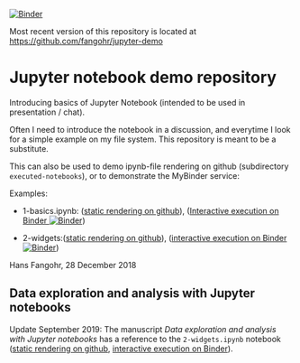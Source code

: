 [![Binder](https://mybinder.org/badge_logo.svg)](https://mybinder.org/v2/gh/fangohr/jupyter-demo/master)

Most recent version of this repository is located at
https://github.com/fangohr/jupyter-demo

# Jupyter notebook demo repository

Introducing basics of Jupyter Notebook (intended to be used in
presentation / chat).

Often I need to introduce the notebook in a discussion, and everytime
I look for a simple example on my file system. This repository is
meant to be a substitute.

This can also be used to demo ipynb-file rendering on github (subdirectory
`executed-notebooks`), or to demonstrate the MyBinder service:

Examples:

* 1-basics.ipynb: ([static rendering on github](executed-notebooks/1-basics-executed.ipynb)), ([Interactive execution on Binder ![Binder](https://mybinder.org/badge_logo.svg)](https://mybinder.org/v2/gh/fangohr/jupyter-demo/master?filepath=1-basics.ipynb))

* 2-widgets:([static rendering on github](executed-notebooks/2-widgets-executed.ipynb)), ([interactive execution on Binder ![Binder](https://mybinder.org/badge_logo.svg)](https://mybinder.org/v2/gh/fangohr/jupyter-demo/master?filepath=2-widgets.ipynb))

Hans Fangohr, 28 December 2018


## Data exploration and analysis with Jupyter notebooks

Update September 2019: The manuscript *Data exploration and analysis
with Jupyter notebooks* has a reference to the `2-widgets.ipynb` notebook ([static rendering on github](executed-notebooks/2-widgets-executed.ipynb), [interactive execution on Binder](https://mybinder.org/v2/gh/fangohr/jupyter-demo/master?filepath=2-widgets.ipynb)).
